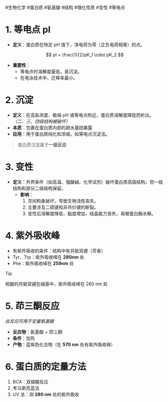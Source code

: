 #生物化学 #蛋白质 #氨基酸  #结构 #理化性质 #变性 #等电点

# 1. 等电点 pI

- **定义**：蛋白质在特定 pH 值下，净电荷为零（正负电荷相等）的点。

$$
pI = \frac{1}{2}pK_1 \cdot pK_2
$$

- **重要性**：
    - 等电点时溶解度最低，易沉淀。
    - 在电泳技术中，迁移率最小。

# 2. 沉淀


- **定义**：在高盐浓度、极端 pH 或等电点附近，蛋白质溶解度降低而析出。 *（二、三、四级结构被破坏）*
- **本质**：包裹在蛋白质内部的疏水基团暴露
- **应用**：用于蛋白质纯化和浓缩，如等电点沉淀法。

> 蛋白质沉淀属于**一级反应**


# 3. 变性

- **定义**：外界条件（如高温、强酸碱、化学试剂）破坏蛋白质高级结构，但一级结构和部分二级结构保留。
    - **影响**：
        1. 空间构象破坏，导致生物活性丧失。
        2. 主要涉及二硫键和非共价键的断裂。
        3. 变性后溶解度降低、黏度增加、结晶能力丧失，易被蛋白酶水解。


# 4. 紫外吸收峰

- 有紫外吸收的条件：结构中有共轭双键（芳香）
- Tyr、Trp：紫外吸收峰在 **280nm** 处
- Phe：紫外吸收峰在 **259nm** 处

> [!TIP]
> 核酸的共轭双键在碱基中，紫外吸收峰在 260 nm 处

# 5. 茚三酮反应

*此反应可用于定量氨基酸*

- **反应物**：氨基酸 + 茚三酮 
- **条件**：加热
- **产物**：蓝紫色化合物（在 **570 nm** 处有紫外吸收峰）

# 6. 蛋白质的定量方法

1. BCA：双缩脲反应
2. 考马斯亮蓝法
3. UV 法：测 **280 nm** 处的紫外吸收

